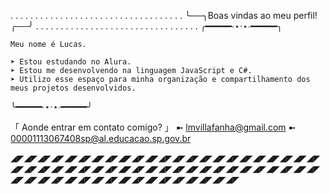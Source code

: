   . . . . . . . . . . . . . . . . . . . . . . . . . . . . . . . . . . .       ╰──╮Boas vindas ao meu perfil!╭──╯      . . . . .  . . . . .   . . . . .   . . . . .   . . . . .   . . . . .   . . . 
  ╭━━━━━∙⋆⋅⋆∙━━━━━╮
  
    Meu nome é Lucas.
    
    ➤ Estou estudando no Alura.
    ➤ Estou me desenvolvendo na linguagem JavaScript e C#.
    ➤ Utilizo esse espaço para minha organização e compartilhamento dos meus projetos desenvolvidos.

  ╰━━━━━∙⋆⋅⋆∙━━━━━╯

  「 Aonde entrar em contato comigo? 」
   ➼ lmvillafanha@gmail.com
   ➼ 00001113067408sp@al.educacao.sp.gov.br


![]()
   ◢◤◢◤◢◤◢◤◢◤◢◤◢◤◢◤◢◤◢◤◢◤◢◤◢◤◢◤◢◤◢◤◢◤◢◤◢◤◢◤◢◤◢◤◢◤◢◤◢◤◢◤◢◤◢◤◢◤◢◤◢◤◢◤◢◤◢◤◢◤◢◤◢◤◢◤◢◤◢◤◢◤◢◤◢◤◢◤◢◤◢◤◢◤◢◤◢◤◢◤◢◤◢◤◢◤◢◤◢◤◢◤◢◤◢◤◢◤◢◤◢◤◢◤◢◤
   
  
